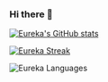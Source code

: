 ### Hi there 👋

[![Eureka's GitHub stats](https://github-readme-stats.vercel.app/api?username=TheRealEureka&show_icons=true&theme=cobalt&bg_color=0d1117&hide_border=true)](https://github.com/anuraghazra/github-readme-stats)

[![Eureka Streak](https://github-readme-streak-stats.herokuapp.com?user=TheRealEureka&theme=cobalt&hide_border=true&date_format=j%20M%5B%20Y%5D&background=0D1117)](https://git.io/streak-stats)

![Eureka Languages](https://github-readme-stats-garnx.vercel.app/api/top-langs/?username=TheRealEureka&langs_count=10&show_icons=true&hide_border=true&bg_color=0d1117&layout=compact&theme=cobalt&role=OWNER,ORGANIZATION_MEMBER,COLLABORATOR&count_private=true)


